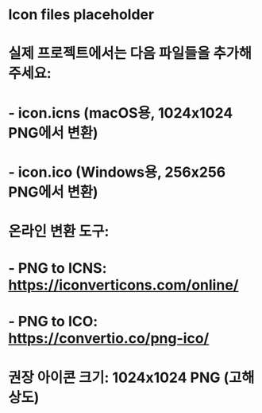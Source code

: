 # Icon files placeholder
# 
# 실제 프로젝트에서는 다음 파일들을 추가해주세요:
# - icon.icns (macOS용, 1024x1024 PNG에서 변환)
# - icon.ico (Windows용, 256x256 PNG에서 변환)
#
# 온라인 변환 도구:
# - PNG to ICNS: https://iconverticons.com/online/
# - PNG to ICO: https://convertio.co/png-ico/
#
# 권장 아이콘 크기: 1024x1024 PNG (고해상도)
